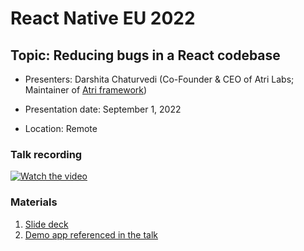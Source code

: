 # React Native EU 2022

## Topic: Reducing bugs in a React codebase

- Presenters: Darshita Chaturvedi (Co-Founder & CEO of Atri Labs; Maintainer of [Atri framework](https://github.com/Atri-Labs/atrilabs-engine))

- Presentation date: September 1, 2022

- Location: Remote

### Talk recording

[![Watch the video](https://img.youtube.com/vi/NDW-BLnua_o/0.jpg)](https://www.youtube.com/watch?v=NDW-BLnua_o)

### Materials

1. [Slide deck](Slides_ReactNativeEU.pdf)
2. [Demo app referenced in the talk](https://codesandbox.io/s/react-anti-patterns-43w3sy?file=/src/pages/Incorrect.tsx)
